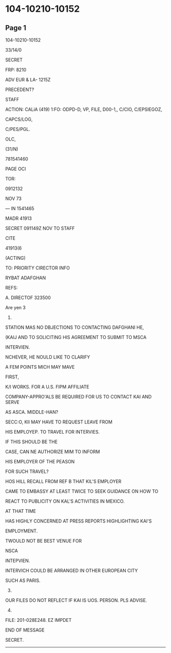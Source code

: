 # 104-10210-10152

## Page 1

104-10210-10152

33/14/0

SECRET

FRP: 8210

ADV EUR & LA- 1215Z

PRECEDENT?

STAFF

ACTION: CALiA (419) 1:FO: ODPD-D, VP, FILE, D00-1,, C/CIO, C/EPSIEGOZ,

CAPCS/LOG,

C/PES/PGL.

OLC,

(31/N)

781541460

PAGE OCI

TOR:

0912132

NOV 73

— IN 1541465

MADR 41913

SECRET 091149Z NOV TO STAFF

CITE

41913(6

(ACTING)

TO: PRIORITY CIRECTOR INFO

RYBAT ADAFGHAN

REFS:

A. DIRECTOF 323500

Are yen 3

1.

STATION MAS NO DBJECTIONS TO CONTACTING DAFGHANI HE,

(KAIJ AND TO SOLICITING HIS AGREEMENT TO SUBMIT TO MSCA

INTERVIEN.

NCHEVER, HE NOULD LIKE TO CLARIFY

A FEM POINTS MICH MAY MAVE

FIRST,

K/I WORKS. FOR A U.S. FIPM AFFILIATE

COMPANY-APPRO'ALS BE REQUIRED FOR US TO CONTACT KAI AND SERVE

AS ASCA. MIDDLE-HAN?

SECC:O, KII MAY HAVE TO REQUEST LEAVE FROM

HIS EMPLOYEP. TO TRAVEL FOR INTERVIES.

IF THIS SHOULD BE THE

CASE, CAN NE AUTHORIZE MIM TO INFORM

HIS EMPLOYER OF THE PEASON

FOR SUCH TRAVEL?

HOS HILL RECALL FROM REF B THAT KIL'S EMPLOYER

CAME TO EMBASSY AT LEAST TWICE TO SEEK GUIDANCE ON HOW TO

REACT TO PUBLICITY ON KAL'S ACTIVITIES IN MEXICO.

AT THAT TIME

HAS HIGHLY CONCERNED AT PRESS REPORTS HIGHLIGHTING KAI'S

EMPLOYMENT.

TWOULD NOT BE BEST VENUE FOR

NSCA

INTEPVIEN.

INTERVICH COULD BE ARRANGED IN OTHER EUROPEAN CITY

SUCH AS PARIS.

3.

OUR FILES DO NOT REFLECT IF KAI IS UOS. PERSON. PLS ADVISE.

4.

FILE: 201-028E248. EZ IMPDET

END OF MESSAGE

SECRET.

---

